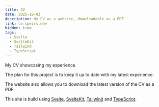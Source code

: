 ```yaml
---
title: CV
date: 2025-10-03
description: My CV as a website, downloadable as a PDF.
link: cv.speirs.dev
hidden: true
tags:
  - Svelte
  - SvelteKit
  - Tailwind
  - TypeScript
---
```

My CV showcasing my experience.

The plan for this project is to keep it up to date with my latest experience.

The website also allows you to download the latest version of the CV as a PDF.

This site is build using [Svelte](https://svelte.dev/), [SvelteKit](https://kit.svelte.dev/), [Tailwind](https://tailwindcss.com/) and [TypeScript](https://www.typescriptlang.org/).
